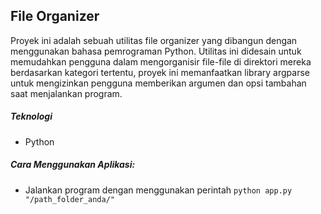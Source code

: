 ## File Organizer

Proyek ini adalah sebuah utilitas file organizer yang dibangun dengan menggunakan bahasa pemrograman Python. Utilitas ini didesain untuk memudahkan pengguna dalam mengorganisir file-file di direktori mereka berdasarkan kategori tertentu, proyek ini memanfaatkan library argparse untuk mengizinkan pengguna memberikan argumen dan opsi tambahan saat menjalankan program.

##### Teknologi

- Python

##### Cara Menggunakan Aplikasi:

- Jalankan program dengan menggunakan perintah `python app.py "/path_folder_anda/"`
